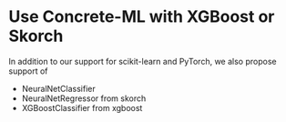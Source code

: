 # Use **Concrete-ML** with XGBoost or Skorch

In addition to our support for scikit-learn and PyTorch, we also propose support of

- NeuralNetClassifier
- NeuralNetRegressor from skorch
- XGBoostClassifier from xgboost

